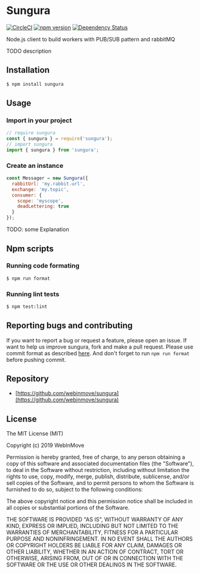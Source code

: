 # Sungura

[![CircleCI](https://circleci.com/gh/webinmove/sungura.svg?style=svg)](https://circleci.com/gh/webinmove/sungura)
[![npm version](https://img.shields.io/npm/v/@webinmove/sungura.svg)](https://www.npmjs.com/package/@webinmove/sungura)
[![Dependency Status](https://img.shields.io/david/webinmove/sungura.svg?style=flat-square)](https://david-dm.org/webinmove/sungura)

Node.js client to build workers with PUB/SUB pattern and rabbitMQ

TODO description

## Installation

```sh
$ npm install sungura
```

## Usage

### Import in your project

```js
// require sungura
const { sungura } = require('sungura');
// import sungura
import { sungura } from 'sungura';
```

### Create an instance

```js
const Messager = new Sungura({
  rabbitUrl: 'my.rabbit.url',
  exchange: 'my.topic',
  consumer: {
    scope: 'myscope',
    deadLettering: true
  }
});
```

TODO: some Explanation

## Npm scripts

### Running code formating

```sh
$ npm run format
```

### Running lint tests

```sh
$ npm test:lint
```

## Reporting bugs and contributing

If you want to report a bug or request a feature, please open an issue.
If want to help us improve sungura, fork and make a pull request.
Please use commit format as described [here](https://github.com/angular/angular.js/blob/master/DEVELOPERS.md#-git-commit-guidelines).
And don't forget to run `npm run format` before pushing commit.

## Repository

- [https://github.com/webinmove/sungura](https://github.com/webinmove/sungura)

## License

The MIT License (MIT)

Copyright (c) 2019 WebInMove

Permission is hereby granted, free of charge, to any person obtaining a copy
of this software and associated documentation files (the "Software"), to deal
in the Software without restriction, including without limitation the rights
to use, copy, modify, merge, publish, distribute, sublicense, and/or sell
copies of the Software, and to permit persons to whom the Software is
furnished to do so, subject to the following conditions:

The above copyright notice and this permission notice shall be included in all
copies or substantial portions of the Software.

THE SOFTWARE IS PROVIDED "AS IS", WITHOUT WARRANTY OF ANY KIND, EXPRESS OR
IMPLIED, INCLUDING BUT NOT LIMITED TO THE WARRANTIES OF MERCHANTABILITY,
FITNESS FOR A PARTICULAR PURPOSE AND NONINFRINGEMENT. IN NO EVENT SHALL THE
AUTHORS OR COPYRIGHT HOLDERS BE LIABLE FOR ANY CLAIM, DAMAGES OR OTHER
LIABILITY, WHETHER IN AN ACTION OF CONTRACT, TORT OR OTHERWISE, ARISING FROM,
OUT OF OR IN CONNECTION WITH THE SOFTWARE OR THE USE OR OTHER DEALINGS IN THE
SOFTWARE.
